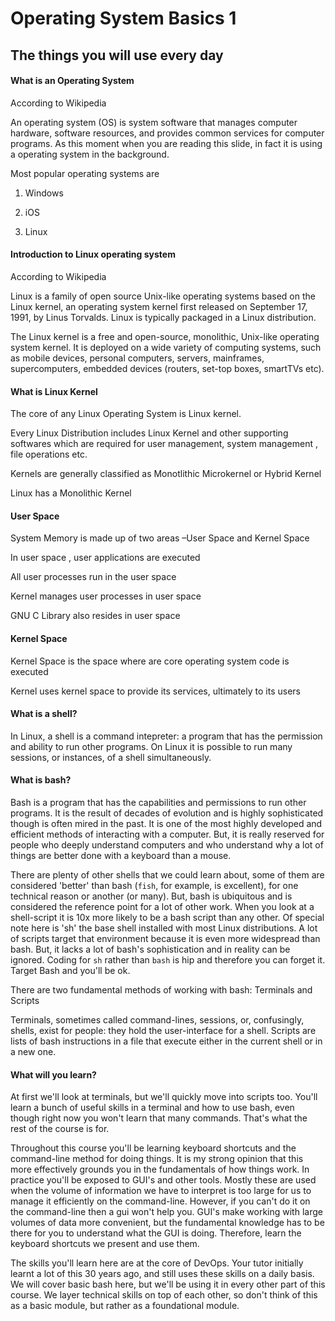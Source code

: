 # Operating System Basics 1

## The things you will use every day


#### What is an Operating System

According to Wikipedia 

An operating system (OS) is system software that manages computer hardware, software resources, and provides common services for computer programs. As this moment when you are reading this slide, in fact it is using a operating system in the background.

Most popular operating systems are  

1. Windows 

2. iOS

3. Linux

#### Introduction to Linux operating system

According to Wikipedia

Linux is a family of open source Unix-like operating systems based on the Linux kernel, an operating system kernel first released on September 17, 1991, by Linus Torvalds. Linux is typically packaged in a Linux distribution.

The Linux kernel is a free and open-source, monolithic, Unix-like operating system kernel. 
It is deployed on a wide variety of computing systems, such as mobile devices, personal computers, servers, mainframes, supercomputers, embedded devices (routers, set-top boxes, smartTVs etc).

#### What is Linux Kernel

The core of any Linux Operating System is Linux kernel.

Every Linux Distribution includes Linux Kernel and other supporting softwares which are required for user management, system management , file operations etc.

Kernels are generally classified as Monotlithic Microkernel or Hybrid Kernel

Linux has a Monolithic Kernel


#### User Space

System Memory  is made up of two areas –User Space and  Kernel Space 

In user space , user applications are executed

All user processes run in the user space

Kernel manages user processes in user space

GNU C Library also resides in user space


#### Kernel Space 

Kernel Space is the space where are core operating system code is executed

Kernel uses kernel space to provide its services, ultimately to its users


#### What is a shell?
In Linux, a shell is a command intepreter: a program that has the permission and ability to run other programs. On Linux it is possible to run many sessions, or instances, of a shell simultaneously.

#### What is bash?
Bash is a program that has the capabilities and permissions to run other programs. It is the result of decades of evolution and is highly sophisticated though is often mired in the past. It is one of the most highly developed and efficient methods of interacting with a computer. But, it is really reserved for people who deeply understand computers and who understand why a lot of things are better done with a keyboard than a mouse.


There are plenty of other shells that we could learn about, some of them are considered 'better' than bash (`fish`, for example, is excellent), for one technical reason or another (or many). But, bash is ubiquitous and is considered the reference point for a lot of other work. When you look at a shell-script it is 10x more likely to be a bash script than any other. Of special note here is 'sh' the base shell installed with most Linux distributions. A lot of scripts target that environment because it is even more widespread than bash. But, it lacks a lot of bash's sophistication and in reality can be ignored. Coding for `sh` rather than `bash` is hip and therefore you can forget it. Target Bash and you'll be ok.

There are two fundamental methods of working with bash: Terminals and Scripts

Terminals, sometimes called command-lines, sessions, or, confusingly, shells, exist for people: they hold the user-interface for a shell. Scripts are lists of bash instructions in a file that execute either in the current shell or in a new one. 

#### What will you learn?
At first we'll look at terminals, but we'll quickly move into scripts too. You'll learn a bunch of useful skills in a terminal and how to use bash, even though right now you won't learn that many commands. That's what the rest of the course is for.

Throughout this course you'll be learning keyboard shortcuts and the command-line method for doing things. It is my strong opinion that this more effectively grounds you in the fundamentals of how things work. In practice you'll be exposed to GUI's and other tools. Mostly these are used when the volume of information we have to interpret is too large for us to manage it efficiently on the command-line. However, if you can't do it on the command-line then a gui won't help you. GUI's make working with large volumes of data more convenient, but the fundamental knowledge has to be there for you to understand what the GUI is doing. Therefore, learn the keyboard shortcuts we present and use them.

The skills you'll learn here are at the core of DevOps. Your tutor initially learnt a lot of this 30 years ago, and still uses these skills on a daily basis. We will cover basic bash here, but we'll be using it in every other part of this course. We layer technical skills on top of each other, so don't think of this as a basic module, but rather as a foundational module.
